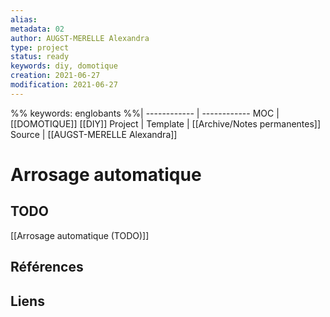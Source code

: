 ```yaml
---
alias:
metadata: 02
author: AUGST-MERELLE Alexandra
type: project
status: ready
keywords: diy, domotique
creation: 2021-06-27
modification: 2021-06-27
---
```

 %%
keywords: englobants
%%| 
------------ | ------------
MOC | [[DOMOTIQUE]] [[DIY]]
Project |
Template | [[Archive/Notes permanentes]]
Source | [[AUGST-MERELLE Alexandra]]
# Arrosage automatique
## TODO
[[Arrosage automatique (TODO)]]
## Références
## Liens